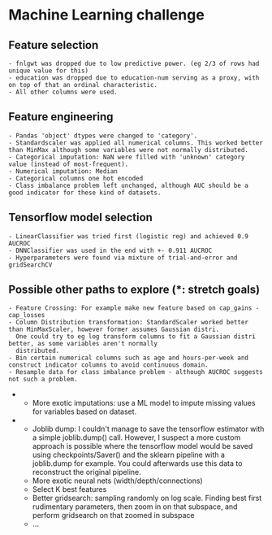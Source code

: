 # Machine Learning challenge

## Feature selection
    - fnlgwt was dropped due to low predictive power. (eg 2/3 of rows had unique value for this)
    - education was dropped due to education-num serving as a proxy, with on top of that an ordinal characteristic.
    - All other columns were used.

## Feature engineering
    - Pandas 'object' dtypes were changed to 'category'.
    - Standardscaler was applied all numerical columns. This worked better than MinMax although some variables were not normally distributed.
    - Categorical imputation: NaN were filled with 'unknown' category value (instead of most-frequent).
    - Numerical imputation: Median
    - Categorical columns one hot encoded
    - Class imbalance problem left unchanged, although AUC should be a good indicator for these kind of datasets.

## Tensorflow model selection
    - LinearClassifier was tried first (logistic reg) and achieved 0.9 AUCROC
    - DNNClassifier was used in the end with +- 0.911 AUCROC
    - Hyperparameters were found via mixture of trial-and-error and gridSearchCV

## Possible other paths to explore (*: stretch goals)
    - Feature Crossing: For example make new feature based on cap_gains - cap_losses
    - Column Distribution transformation: StandardScaler worked better than MinMaxScaler, however former assumes Gaussian distri.
      One could try to eg log transform columns to fit a Gaussian distri better, as some variables aren't normally
      distributed.
    - Bin certain numerical columns such as age and hours-per-week and construct indicator columns to avoid continuous domain.
    - Resample data for class imbalance problem - although AUCROC suggests not such a problem.
  * - More exotic imputations: use a ML model to impute missing values for variables based on dataset.
  * - Joblib dump: I couldn't manage to save the tensorflow estimator with a simple joblib.dump() call. However, I suspect a more
      custom approach is possible where the tensorflow model would be saved using checkpoints/Saver() and the sklearn
      pipeline with a joblib.dump for example. You could afterwards use this data to reconstruct the original pipeline.
    - More exotic neural nets (width/depth/connections)
    - Select K best features
    - Better gridsearch: sampling randomly on log scale. Finding best first rudimentary parameters, then zoom in on that
      subspace, and perform gridsearch on that zoomed in subspace
    - ...
